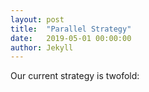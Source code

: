 ```yaml
---
layout: post
title:  "Parallel Strategy"
date:   2019-05-01 00:00:00
author: Jekyll
---
```


Our current strategy is twofold:
